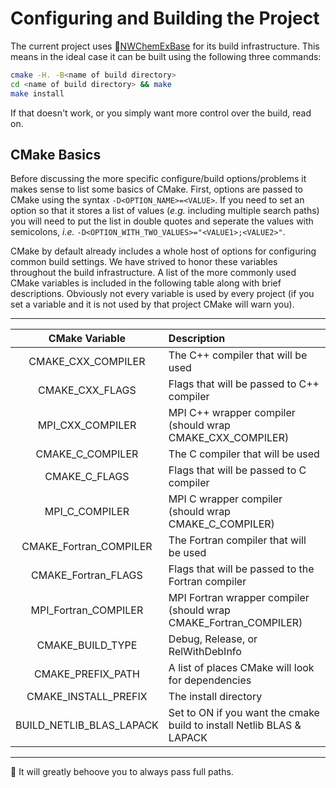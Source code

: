 Configuring and Building the Project
====================================

The current project uses
:link:[NWChemExBase](https://github.com/NWChemEx-Project/NWChemExBase) for
its build infrastructure.  This means in the ideal case it can be built using
the following three commands:

```bash
cmake -H. -B<name of build directory>
cd <name of build directory> && make
make install
```

If that doesn't work, or you simply want more control over the build, read on.

CMake Basics
------------

Before discussing the more specific configure/build options/problems it makes
sense to list some basics of CMake.  First, options are passed to
CMake using the syntax `-D<OPTION_NAME>=<VALUE>`.  If you need to set an option
so that it stores a list of values (*e.g.* including multiple search paths) you
will need to put the list in double quotes and seperate the values with
semicolons, *i.e.* `-D<OPTION_WITH_TWO_VALUES>="<VALUE1>;<VALUE2>"`.

CMake by default already includes a whole host of options for configuring common
build settings.  We have strived to honor these variables throughout the build
infrastructure.  A list of the more commonly used CMake variables is included in
the following table along with brief descriptions.  Obviously not every variable
is used by every project (if you set a variable and it is not used by that
project CMake will warn you).

--------------------------------------------------------------------------------
| CMake Variable | Description                                                 |
| :------------: | :-----------------------------------------------------------|
| CMAKE_CXX_COMPILER | The C++ compiler that will be used                      |
| CMAKE_CXX_FLAGS | Flags that will be passed to C++ compiler                  |
| MPI_CXX_COMPILER | MPI C++ wrapper compiler (should wrap CMAKE_CXX_COMPILER) |
| CMAKE_C_COMPILER | The C compiler that will be used                          |
| CMAKE_C_FLAGS | Flags that will be passed to C compiler                      |
| MPI_C_COMPILER | MPI C wrapper compiler (should wrap CMAKE_C_COMPILER)       |
| CMAKE_Fortran_COMPILER | The Fortran compiler that will be used              |
| CMAKE_Fortran_FLAGS | Flags that will be passed to the Fortran compiler      |
| MPI_Fortran_COMPILER | MPI Fortran wrapper compiler (should wrap CMAKE_Fortran_COMPILER) |
| CMAKE_BUILD_TYPE | Debug, Release, or RelWithDebInfo                         |
| CMAKE_PREFIX_PATH | A list of places CMake will look for dependencies        |
| CMAKE_INSTALL_PREFIX | The install directory                                 |
| BUILD_NETLIB_BLAS_LAPACK | Set to ON if you want the cmake build to install Netlib BLAS & LAPACK |
--------------------------------------------------------------------------------

:memo: It will greatly behoove you to always pass full paths.
